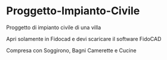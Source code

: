 # Proggetto-Impianto-Civile

Proggetto di impianto civile di una villa

Apri solamente in Fidocad e devi scaricare il software FidoCAD

Compresa con Soggirono, Bagni Camerette e Cucine
